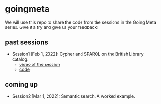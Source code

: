 # goingmeta

We will use this repo to share the code from the sessions in the Going Meta series. Give it a try and give us your feedback!

## past sessions

* Session1 [Feb 1, 2022]: Cypher and SPARQL on the British Library catalog.
    * [video of the session](https://www.youtube.com/watch?v=NQqWBnyQlS4)
    * [code](https://github.com/jbarrasa/goingmeta/tree/main/session1)

## coming up

* Session2 [Mar 1, 2022]: Semantic search. A worked example.
